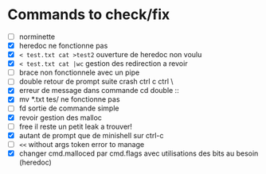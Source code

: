 # Commands to check/fix
- [ ] norminette
- [x] heredoc ne fonctionne pas
- [x] `< test.txt cat >test2` ouverture de heredoc non voulu
- [x] `< test.txt cat |wc` gestion des redirection a revoir 
- [ ] brace non fonctionnele avec un pipe 
- [ ] double retour de prompt suite crash ctrl c ctrl \
- [x] erreur de message dans commande cd double ::
- [x] mv *.txt tes/ ne fonctionne pas 
- [ ] fd sortie de commande simple
- [x] revoir gestion des malloc
- [ ] free il reste un petit leak a trouver!
- [x] autant de prompt que de minishell sur ctrl-c
- [ ] `<<` without args token error to manage
- [x] changer cmd.malloced par cmd.flags avec utilisations des bits au besoin (heredoc)